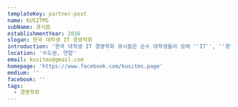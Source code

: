 ```yaml
---
templateKey: partner-post
name: KUSITMS
subName: 큐시즘
establishmentYear: 2016
slogan: 한국 대학생 IT 경영학회
introduction: '한국 대학생 IT 경영학회 큐시즘은 순수 대학생들이 모여 ''IT'', ''경영'', ''IT+경영''을 공부하고 연구하는 곳입니다.'
location: '수도권, 연합'
email: kusitms@gmail.com
homepage: 'https://www.facebook.com/kusitms.page'
medium: ''
facebook: ''
tags:
  - 경영학회
---
```

